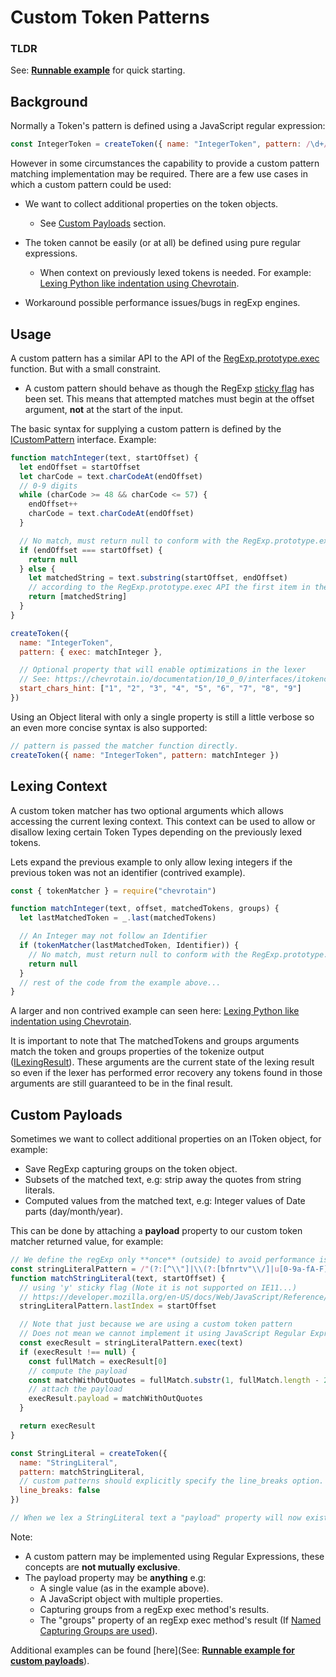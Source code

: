 # Custom Token Patterns

### TLDR

See: [**Runnable example**](https://github.com/chevrotain/chevrotain/blob/master/examples/lexer/custom_patterns/custom_patterns.js) for quick starting.

## Background

Normally a Token's pattern is defined using a JavaScript regular expression:

```javascript
const IntegerToken = createToken({ name: "IntegerToken", pattern: /\d+/ })
```

However in some circumstances the capability to provide a custom pattern matching implementation may be required.
There are a few use cases in which a custom pattern could be used:

- We want to collect additional properties on the token objects.

  - See [Custom Payloads](#custom-payloads) section.

- The token cannot be easily (or at all) be defined using pure regular expressions.

  - When context on previously lexed tokens is needed.
    For example: [Lexing Python like indentation using Chevrotain](https://github.com/chevrotain/chevrotain/blob/master/examples/lexer/python_indentation/python_indentation.js).

- Workaround possible performance issues/bugs in regExp engines.

## Usage

A custom pattern has a similar API to the API of the [RegExp.prototype.exec](https://developer.mozilla.org/en-US/docs/Web/JavaScript/Reference/Global_Objects/RegExp/exec)
function. But with a small constraint.

- A custom pattern should behave as though the RegExp [sticky flag](https://developer.mozilla.org/en-US/docs/Web/JavaScript/Reference/Global_Objects/RegExp/sticky) has been set.
  This means that attempted matches must begin at the offset argument, **not** at the start of the input.

The basic syntax for supplying a custom pattern is defined by the [ICustomPattern](https://chevrotain.io/documentation/10_0_0/interfaces/icustompattern.html) interface.
Example:

```javascript
function matchInteger(text, startOffset) {
  let endOffset = startOffset
  let charCode = text.charCodeAt(endOffset)
  // 0-9 digits
  while (charCode >= 48 && charCode <= 57) {
    endOffset++
    charCode = text.charCodeAt(endOffset)
  }

  // No match, must return null to conform with the RegExp.prototype.exec signature
  if (endOffset === startOffset) {
    return null
  } else {
    let matchedString = text.substring(startOffset, endOffset)
    // according to the RegExp.prototype.exec API the first item in the returned array must be the whole matched string.
    return [matchedString]
  }
}

createToken({
  name: "IntegerToken",
  pattern: { exec: matchInteger },

  // Optional property that will enable optimizations in the lexer
  // See: https://chevrotain.io/documentation/10_0_0/interfaces/itokenconfig.html#start_chars_hint
  start_chars_hint: ["1", "2", "3", "4", "5", "6", "7", "8", "9"]
})
```

Using an Object literal with only a single property is still a little verbose so an even more concise syntax is also supported:

```javascript
// pattern is passed the matcher function directly.
createToken({ name: "IntegerToken", pattern: matchInteger })
```

## Lexing Context

A custom token matcher has two optional arguments which allows accessing the current lexing context.
This context can be used to allow or disallow lexing certain Token Types depending
on the previously lexed tokens.

Lets expand the previous example to only allow lexing integers if the previous token was not an identifier (contrived example).

```javascript
const { tokenMatcher } = require("chevrotain")

function matchInteger(text, offset, matchedTokens, groups) {
  let lastMatchedToken = _.last(matchedTokens)

  // An Integer may not follow an Identifier
  if (tokenMatcher(lastMatchedToken, Identifier)) {
    // No match, must return null to conform with the RegExp.prototype.exec signature
    return null
  }
  // rest of the code from the example above...
}
```

A larger and non contrived example can seen here: [Lexing Python like indentation using Chevrotain](https://github.com/chevrotain/chevrotain/blob/master/examples/lexer/python_indentation/python_indentation.js).

It is important to note that The matchedTokens and groups arguments match the token and groups properties of the tokenize output ([ILexingResult](https://chevrotain.io/documentation/10_0_0/interfaces/ilexingresult.html)).
These arguments are the current state of the lexing result so even if the lexer has performed error recovery any tokens found
in those arguments are still guaranteed to be in the final result.

## Custom Payloads

Sometimes we want to collect additional properties on an IToken object, for example:

- Save RegExp capturing groups on the token object.
- Subsets of the matched text, e.g: strip away the quotes from string literals.
- Computed values from the matched text, e.g: Integer values of Date parts (day/month/year).

This can be done by attaching a **payload** property to our custom token matcher returned value,
for example:

```javascript
// We define the regExp only **once** (outside) to avoid performance issues.
const stringLiteralPattern = /"(?:[^\\"]|\\(?:[bfnrtv"\\/]|u[0-9a-fA-F]{4}))*"/y
function matchStringLiteral(text, startOffset) {
  // using 'y' sticky flag (Note it is not supported on IE11...)
  // https://developer.mozilla.org/en-US/docs/Web/JavaScript/Reference/Global_Objects/RegExp/sticky
  stringLiteralPattern.lastIndex = startOffset

  // Note that just because we are using a custom token pattern
  // Does not mean we cannot implement it using JavaScript Regular Expressions...
  const execResult = stringLiteralPattern.exec(text)
  if (execResult !== null) {
    const fullMatch = execResult[0]
    // compute the payload
    const matchWithOutQuotes = fullMatch.substr(1, fullMatch.length - 2)
    // attach the payload
    execResult.payload = matchWithOutQuotes
  }

  return execResult
}

const StringLiteral = createToken({
  name: "StringLiteral",
  pattern: matchStringLiteral,
  // custom patterns should explicitly specify the line_breaks option.
  line_breaks: false
})

// When we lex a StringLiteral text a "payload" property will now exist on the resulting token object.
```

Note:

- A custom pattern may be implemented using Regular Expressions, these concepts are **not mutually exclusive**.
- The payload property may be **anything** e.g:
  - A single value (as in the example above).
  - A JavaScript object with multiple properties.
  - Capturing groups from a regExp exec method's results.
  - The "groups" property of an regExp exec method's result (If [Named Capturing Groups are used](https://github.com/tc39/proposal-regexp-named-groups)).

Additional examples can be found [here](See: [**Runnable example for custom payloads**](https://github.com/chevrotain/chevrotain/blob/master/examples/lexer/custom_patterns/custom_patterns_payloads.js)).
